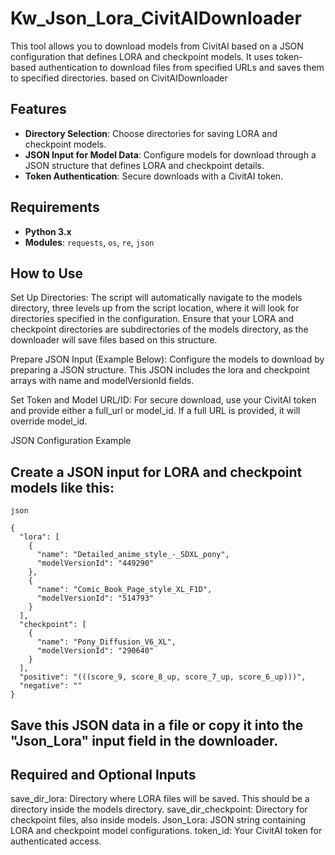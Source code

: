 # Kw_Json_Lora_CivitAIDownloader

This tool allows you to download models from CivitAI based on a JSON configuration that defines LORA and checkpoint models. It uses token-based authentication to download files from specified URLs and saves them to specified directories. based on CivitAIDownloader

## Features
- **Directory Selection**: Choose directories for saving LORA and checkpoint models.
- **JSON Input for Model Data**: Configure models for download through a JSON structure that defines LORA and checkpoint details.
- **Token Authentication**: Secure downloads with a CivitAI token.

## Requirements
- **Python 3.x**
- **Modules**: `requests`, `os`, `re`, `json`

## How to Use

Set Up Directories: The script will automatically navigate to the models directory, three levels up from the script location, where it will look for directories specified in the configuration.
	Ensure that your LORA and checkpoint directories are subdirectories of the models directory, as the downloader will save files based on this structure.

Prepare JSON Input (Example Below): Configure the models to download by preparing a JSON structure. This JSON includes the lora and checkpoint arrays with name and modelVersionId fields.

Set Token and Model URL/ID: For secure download, use your CivitAI token and provide either a full_url or model_id. If a full URL is provided, it will override model_id.

JSON Configuration Example

## Create a JSON input for LORA and checkpoint models like this:

	json

	{
	  "lora": [
		{
		  "name": "Detailed_anime_style_-_SDXL_pony",
		  "modelVersionId": "449290"
		},
		{
		  "name": "Comic_Book_Page_style_XL_F1D",
		  "modelVersionId": "514793"
		}
	  ],
	  "checkpoint": [
		{
		  "name": "Pony_Diffusion_V6_XL",
		  "modelVersionId": "290640"
		}
	  ],
	  "positive": "(((score_9, score_8_up, score_7_up, score_6_up)))",
	  "negative": ""
	}

## Save this JSON data in a file or copy it into the "Json_Lora" input field in the downloader.

## Required and Optional Inputs

save_dir_lora: Directory where LORA files will be saved. This should be a directory inside the models directory.
save_dir_checkpoint: Directory for checkpoint files, also inside models.
Json_Lora: JSON string containing LORA and checkpoint model configurations.
token_id: Your CivitAI token for authenticated access.
